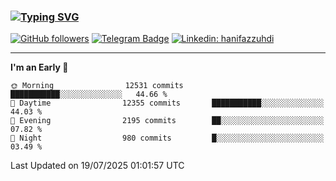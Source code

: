 ### [![Typing SVG](https://readme-typing-svg.herokuapp.com?font=lato&size=22&lines=Hi+There+👋)](https://git.io/typing-svg) 

[![GitHub followers](https://img.shields.io/github/followers/hanifazzuhdi?label=Follow&style=social)](https://github.com/hanifazzuhdi/?tab=follow) 
[![Telegram Badge](https://img.shields.io/badge/-hanif0198-blue?style=social&logo=telegram&link=https://www.t.me/hanif0198/)](https://www.t.me/hanif0198/) 
[![Linkedin: hanifazzuhdi](https://img.shields.io/badge/-hanifazzuhdi-blue?style=flat-square&logo=Linkedin&logoColor=white&link=https://www.linkedin.com/in/hanif-az-zuhdi-69688019b/)](https://www.linkedin.com/in/hanif-az-zuhdi-69688019b/) 

<hr/>

<!--START_SECTION:waka-->
**I'm an Early 🐤** 

```text
🌞 Morning                12531 commits       ███████████░░░░░░░░░░░░░░   44.66 % 
🌆 Daytime                12355 commits       ███████████░░░░░░░░░░░░░░   44.03 % 
🌃 Evening                2195 commits        ██░░░░░░░░░░░░░░░░░░░░░░░   07.82 % 
🌙 Night                  980 commits         █░░░░░░░░░░░░░░░░░░░░░░░░   03.49 % 
```



 Last Updated on 19/07/2025 01:01:57 UTC
<!--END_SECTION:waka-->
